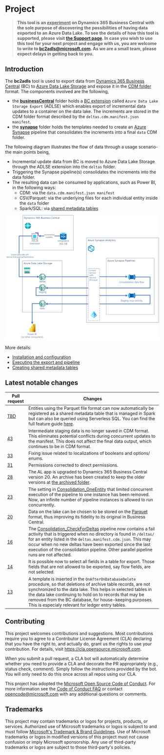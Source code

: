 # Project

> **This tool is an <u>experiment</u> on Dynamics 365 Business Central with the sole purpose of discovering the possibilities of having data exported to an Azure Data Lake. To see the details of how this tool is supported, please visit [the Support page](./SUPPORT.md). In case you wish to use this tool for your next project and engage with us, you are welcome to write to bc2adls@microsoft.com. As we are a small team, please expect delays in getting back to you.**

## Introduction

The **bc2adls** tool is used to export data from [Dynamics 365 Business Central](https://dynamics.microsoft.com/en-us/business-central/overview/) (BC) to [Azure Data Lake Storage](https://docs.microsoft.com/en-us/azure/storage/blobs/data-lake-storage-introduction) and expose it in the [CDM folder](https://docs.microsoft.com/en-us/common-data-model/data-lake) format. The components involved are the following,
- the **[businessCentral](/tree/main/businessCentral/)** folder holds a [BC extension](https://docs.microsoft.com/en-gb/dynamics365/business-central/ui-extensions) called `Azure Data Lake Storage Export` (ADLSE) which enables export of incremental data updates to a container on the data lake. The increments are stored in the CDM folder format described by the `deltas.cdm.manifest.json manifest`.
- the **[synapse](/tree/main/synapse/)** folder holds the templates needed to create an [Azure Synapse](https://azure.microsoft.com/en-gb/services/synapse-analytics/) pipeline that consolidates the increments into a final `data` CDM folder.

The following diagram illustrates the flow of data through a usage scenario- the main points being,
- Incremental update data from BC is moved to Azure Data Lake Storage through the ADLSE extension into the `deltas` folder.
- Triggering the Synapse pipeline(s) consolidates the increments into the data folder.
- The resulting data can be consumed by applications, such as Power BI, in the following ways:
	- CDM: via the `data.cdm.manifest.json manifest`
	- CSV/Parquet: via the underlying files for each individual entity inside the `data` folder
	- Spark/SQL: via [shared metadata tables](./assets/SharedMetaDataTables.md)
	
![Architecture](/.assets/architecture.jpg "Flow of data")

More details:
- [Installation and configuration](/.assets/Setup.md)
- [Executing the export and pipeline](/.assets/Execution.md)
- [Creating shared metadata tables](./assets/SharedMetaDataTables.md)

## Latest notable changes

Pull request | Changes
--------------- | ---
[TBD]() | Entities using the Parquet file format can now automatically be registered as a shared metadata table that is managed in Spark but can also be queried using Serverless SQL. You can find the full feature guide [here](/.assets/SharedMetadataTables.md).
[43](https://github.com/microsoft/bc2adls/pull/43) | Intermediate staging data is no longer saved in CDM format. This eliminates potential conflicts during concurrent updates to the manifest. This does not affect the final data output, which continues to be in CDM format.
[33](https://github.com/microsoft/bc2adls/pull/33) | Fixing issue related to localizations of booleans and options/ enums. 
[31](https://github.com/microsoft/bc2adls/pull/31) | Permissions corrected to direct permissions.
[28](https://github.com/microsoft/bc2adls/pull/28) | The AL app is upgraded to Dynamics 365 Business Central version 20. An archive has been created to keep the older versions at [the archived folder](/archived/).
[23](https://github.com/microsoft/bc2adls/pull/23) | The setting in [Consolidation_OneEntity](/synapse/pipeline/Consolidation_OneEntity.json) that limited concurrent execution of the pipeline to one instance has been removed. Now, an infinite number of pipeline instances is allowed to run concurrently. 
[20](https://github.com/microsoft/bc2adls/pull/20) | Data on the lake can be chosen to be stored on the [Parquet](https://docs.microsoft.com/en-us/azure/data-factory/format-parquet) format, thus improving its fidelity to its original in Business Central.
[16](https://github.com/microsoft/bc2adls/pull/16) | The [Consolidation_CheckForDeltas](/synapse/pipeline/Consolidation_CheckForDeltas.json) pipeline now contains a fail activity that is triggered when no directory is found in `/deltas/` for an entity listed in the `deltas.manifest.cdm.json`. This may occur when no new deltas have been exported since the last execution of the consolidation pipeline. Other parallel pipeline runs are not affected.
[14](https://github.com/microsoft/bc2adls/pull/14) | It is possible now to select all fields in a table for export. Those fields that are not allowed to be exported, say flow fields, are not selected.
[13](https://github.com/microsoft/bc2adls/pull/13) | A template is inserted in the `OnAfterOnDatabaseDelete` procedure, so that deletions of archive table records, are not synchronized to the data lake. This helps in selected tables in the data lake continuing to hold on to records that may be removed from the BC database, for house-keeping purposes. This is especialy relevant for ledger entry tables.

## Contributing

This project welcomes contributions and suggestions.  Most contributions require you to agree to a
Contributor License Agreement (CLA) declaring that you have the right to, and actually do, grant us
the rights to use your contribution. For details, visit https://cla.opensource.microsoft.com.

When you submit a pull request, a CLA bot will automatically determine whether you need to provide
a CLA and decorate the PR appropriately (e.g., status check, comment). Simply follow the instructions
provided by the bot. You will only need to do this once across all repos using our CLA.

This project has adopted the [Microsoft Open Source Code of Conduct](https://opensource.microsoft.com/codeofconduct/).
For more information see the [Code of Conduct FAQ](https://opensource.microsoft.com/codeofconduct/faq/) or
contact [opencode@microsoft.com](mailto:opencode@microsoft.com) with any additional questions or comments.

## Trademarks

This project may contain trademarks or logos for projects, products, or services. Authorized use of Microsoft 
trademarks or logos is subject to and must follow 
[Microsoft's Trademark & Brand Guidelines](https://www.microsoft.com/en-us/legal/intellectualproperty/trademarks/usage/general).
Use of Microsoft trademarks or logos in modified versions of this project must not cause confusion or imply Microsoft sponsorship.
Any use of third-party trademarks or logos are subject to those third-party's policies.
